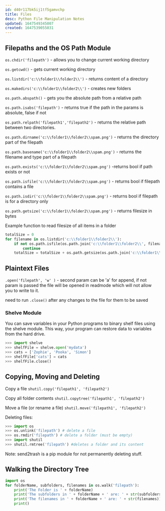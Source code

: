 ```yaml
---
id: d40r117bk5ij1tf5gamvchp
title: Files
desc: Python File Manipulation Notes
updated: 1647549345007
created: 1647539055031
---
```


## Filepaths and the OS Path Module

`os.chdir('filepath')` - allows you to change current working directory

`os.getcwd()` - gets current working directory

`os.listdir('c:\\folder1\\folder2\\')` - returns content of a directory

`os.makedirs('c:\\folder1\\folder2\\')` - creates new folders

`os.path.abspath()` - gets you the absolute path from a relative path

`os.path.isabs('filepath')` - returns true if the path in the params is absolute, false if not

`os.path.relpath('filepath1','filepath2')` - returns the relative path between two directories. 

`os.path.dirname('c:\\folder1\\folder2\\spam.png')` - returns the directory part of the filepath

`os.path.basename('c:\\folder1\\folder2\\spam.png')` - returns the filename and type part of a filepath

`os.path.exists('c:\\folder1\\folder2\\spam.png')` -returns bool if path exists or not

`os.path.isfile('c:\\folder1\\folder2\\spam.png')` - returns bool if filepath contains a file

`os.path.isdir('c:\\folder1\\folder2\\spam.png')` - returns bool if filepath is for a directory only

`os.path.getsize('c:\\folder1\\folder2\\spam.png')` - returns filesize in bytes

Example function to read filesize of all items in a folder

```python
totalSize = 0
for filename in os.listdir('c:\\folder1\\folder2\\'):
    if not os.path.isfile(os.path.join('c:\\folder1\\folder2\\', filename)):
        continue
    totalSize = totalSize + os.path.getsize(os.path.join('c:\\folder1\\folder2\\', filename))
```

## Plaintext Files

`.open('filepath', 'w' )` - second param can be 'a' for append, if not param is passed the file will be opened in readmode which will not allow you to write to it.

need to run `.close()` after any changes to the file for them to be saved

### Shelve Module

You can save variables in your Python programs to binary shelf files using the shelve module. This way, your program can restore data to variables from the hard drive.

```python
>>> import shelve
>>> shelfFile = shelve.open('mydata')
>>> cats = ['Zophie', 'Pooka', 'Simon']
>>> shelfFile['cats'] = cats
>>> shelfFile.close()
```

## Copying, Moving and Deleting

Copy a file
`shutil.copy('filepath1', 'filepath2')`

Copy all folder contents
`shutil.copytree('filepath1', 'filepath2')`

Move a file (or rename a file)
`shutil.move('filepath1', 'filepath2')`

Deleting files:

```python
>>> import os
>>> os.unlink('filepath') # delete a file
>>> os.rmdir('filepath') # delete a folder (must be empty)
>>> import shutil
>>> shutil.rmtree('filepath') #deletes a folder and its content
```

Note: send2trash is a pip module for not permanently deleting stuff.

## Walking the Directory Tree

```python
import os
for folderName, subfolders, filenames in os.walk('filepath'):
    print('The Folder is ' + folderName)
    print('The subfolders in ' + folderName + ' are: ' + str(subfolders))
    print('The filenames in ' + folderName + ' are: ' + str(filenames))
    print()
```
